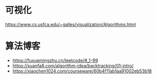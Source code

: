 # 可视化
https://www.cs.usfca.edu/~galles/visualization/Algorithms.html

# 算法博客
- https://fuxuemingzhu.cn/leetcode/#_1-99
- https://suanfa8.com/algorithm-idea/backtracking/01-intro/
- https://xiaochen1024.com/courseware/60b4f11ab1aa91002eb53b18